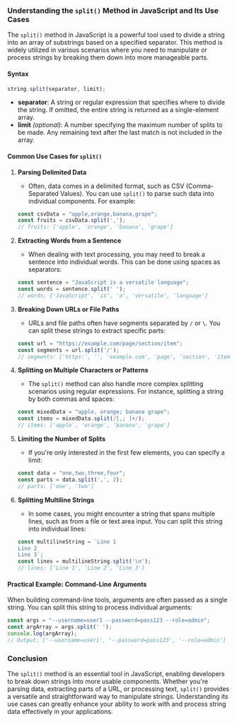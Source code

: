 ### Understanding the `split()` Method in JavaScript and Its Use Cases

The `split()` method in JavaScript is a powerful tool used to divide a string into an array of substrings based on a specified separator. This method is widely utilized in various scenarios where you need to manipulate or process strings by breaking them down into more manageable parts.

#### Syntax
```javascript
string.split(separator, limit);
```

- **separator**: A string or regular expression that specifies where to divide the string. If omitted, the entire string is returned as a single-element array.
- **limit** *(optional)*: A number specifying the maximum number of splits to be made. Any remaining text after the last match is not included in the array.

#### Common Use Cases for `split()`

1. **Parsing Delimited Data**
   - Often, data comes in a delimited format, such as CSV (Comma-Separated Values). You can use `split()` to parse such data into individual components. For example:
   ```javascript
   const csvData = "apple,orange,banana,grape";
   const fruits = csvData.split(',');
   // fruits: ['apple', 'orange', 'banana', 'grape']
   ```

2. **Extracting Words from a Sentence**
   - When dealing with text processing, you may need to break a sentence into individual words. This can be done using spaces as separators:
   ```javascript
   const sentence = "JavaScript is a versatile language";
   const words = sentence.split(' ');
   // words: ['JavaScript', 'is', 'a', 'versatile', 'language']
   ```

3. **Breaking Down URLs or File Paths**
   - URLs and file paths often have segments separated by `/` or `\`. You can split these strings to extract specific parts:
   ```javascript
   const url = "https://example.com/page/section/item";
   const segments = url.split('/');
   // segments: ['https:', '', 'example.com', 'page', 'section', 'item']
   ```

4. **Splitting on Multiple Characters or Patterns**
   - The `split()` method can also handle more complex splitting scenarios using regular expressions. For instance, splitting a string by both commas and spaces:
   ```javascript
   const mixedData = "apple, orange; banana grape";
   const items = mixedData.split(/[,; ]+/);
   // items: ['apple', 'orange', 'banana', 'grape']
   ```

5. **Limiting the Number of Splits**
   - If you're only interested in the first few elements, you can specify a limit:
   ```javascript
   const data = "one,two,three,four";
   const parts = data.split(',', 2);
   // parts: ['one', 'two']
   ```

6. **Splitting Multiline Strings**
   - In some cases, you might encounter a string that spans multiple lines, such as from a file or text area input. You can split this string into individual lines:
   ```javascript
   const multilineString = `Line 1
   Line 2
   Line 3`;
   const lines = multilineString.split('\n');
   // lines: ['Line 1', 'Line 2', 'Line 3']
   ```

#### Practical Example: Command-Line Arguments
When building command-line tools, arguments are often passed as a single string. You can split this string to process individual arguments:
```javascript
const args = "--username=user1 --password=pass123 --role=admin";
const argArray = args.split(' ');
console.log(argArray);
// Output: ['--username=user1', '--password=pass123', '--role=admin']
```

### Conclusion

The `split()` method is an essential tool in JavaScript, enabling developers to break down strings into more usable components. Whether you're parsing data, extracting parts of a URL, or processing text, `split()` provides a versatile and straightforward way to manipulate strings. Understanding its use cases can greatly enhance your ability to work with and process string data effectively in your applications.